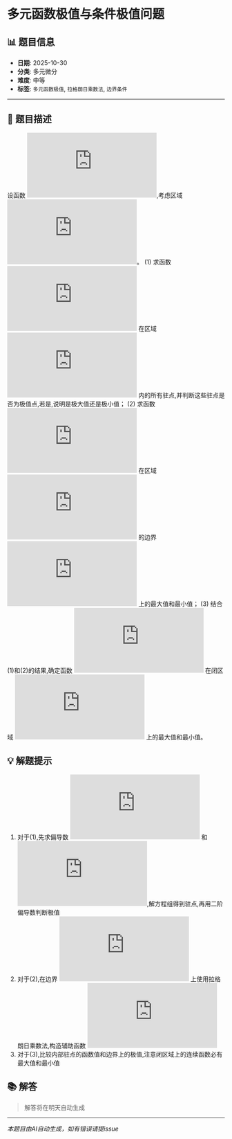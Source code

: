 # 多元函数极值与条件极值问题

## 📊 题目信息

- **日期**: 2025-10-30
- **分类**: 多元微分
- **难度**: 中等
- **标签**: `多元函数极值`, `拉格朗日乘数法`, `边界条件`

---

## 📝 题目描述

设函数 ![equation](https://latex.codecogs.com/svg.latex?f(x%2C%20y)%20%3D%20x%5E3%20%2B%20y%5E3%20-%203xy),考虑区域 ![equation](https://latex.codecogs.com/svg.latex?D%20%3D%20%5C%7B(x%2C%20y)%20%5Cmid%20x%5E2%20%2B%20y%5E2%20%5Cleq%204%5C%7D)。
(1) 求函数 ![equation](https://latex.codecogs.com/svg.latex?f(x%2C%20y)) 在区域 ![equation](https://latex.codecogs.com/svg.latex?D) 内的所有驻点,并判断这些驻点是否为极值点,若是,说明是极大值还是极小值；
(2) 求函数 ![equation](https://latex.codecogs.com/svg.latex?f(x%2C%20y)) 在区域 ![equation](https://latex.codecogs.com/svg.latex?D) 的边界 ![equation](https://latex.codecogs.com/svg.latex?x%5E2%20%2B%20y%5E2%20%3D%204) 上的最大值和最小值；
(3) 结合(1)和(2)的结果,确定函数 ![equation](https://latex.codecogs.com/svg.latex?f(x%2C%20y)) 在闭区域 ![equation](https://latex.codecogs.com/svg.latex?D) 上的最大值和最小值。

## 💡 解题提示

1. 对于(1),先求偏导数 ![equation](https://latex.codecogs.com/svg.latex?%5Cfrac%7B%5Cpartial%20f%7D%7B%5Cpartial%20x%7D) 和 ![equation](https://latex.codecogs.com/svg.latex?%5Cfrac%7B%5Cpartial%20f%7D%7B%5Cpartial%20y%7D),解方程组得到驻点,再用二阶偏导数判断极值
2. 对于(2),在边界 ![equation](https://latex.codecogs.com/svg.latex?x%5E2%20%2B%20y%5E2%20%3D%204) 上使用拉格朗日乘数法,构造辅助函数 ![equation](https://latex.codecogs.com/svg.latex?F(x%2C%20y%2C%20%5Clambda)%20%3D%20f(x%2C%20y)%20%2B%20%5Clambda(x%5E2%20%2B%20y%5E2%20-%204))
3. 对于(3),比较内部驻点的函数值和边界上的极值,注意闭区域上的连续函数必有最大值和最小值

## 📚 解答

> 解答将在明天自动生成

---

*本题目由AI自动生成，如有错误请提issue*
